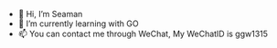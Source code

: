- 👋 Hi, I’m Seaman
- 🌱 I’m currently learning with GO
- 📫 You can contact me through WeChat, My WeChatID is ggw1315
